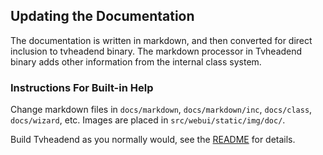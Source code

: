 ## Updating the Documentation 

The documentation is written in markdown, and then converted for
direct inclusion to tvheadend binary. The markdown processor in
Tvheadend binary adds other information from the internal
class system.

### Instructions For Built-in Help

Change markdown files in `docs/markdown`, `docs/markdown/inc`, `docs/class`, `docs/wizard`, etc.
Images are placed in `src/webui/static/img/doc/`.

Build Tvheadend as you normally would, see the [README](README.md) for details.

